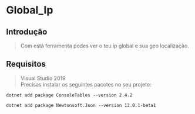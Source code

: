 # Global_Ip

## Introdução

> Com está ferramenta podes ver o teu ip global e sua geo localização.

## Requisitos
> Visual Studio 2019 <br />
> Precisas instalar os seguintes pacotes no seu projeto: <br />

```console 
dotnet add package ConsoleTables --version 2.4.2

dotnet add package Newtonsoft.Json --version 13.0.1-beta1
```
